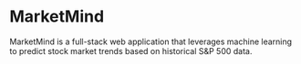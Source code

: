 # MarketMind
MarketMind is a full-stack web application that leverages machine learning to predict stock market trends based on historical S&amp;P 500 data.
